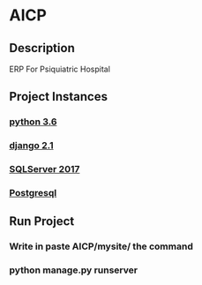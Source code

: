 # AICP

## Description


ERP For Psiquiatric Hospital


## Project Instances

  

### [python 3.6](https://www.python.org/downloads/release/python-360/)

  

### [django 2.1](https://docs.djangoproject.com/en/2.2/releases/2.1/)

  

### [SQLServer 2017](https://www.microsoft.com/en-us/sql-server/sql-server-2017)

### [Postgresql]([https://www.godaddy.com/garage/how-to-install-postgresql-on-ubuntu-14-04/](https://www.godaddy.com/garage/how-to-install-postgresql-on-ubuntu-14-04/))

  

## Run Project

  

### Write in paste AICP/mysite/ the command

  

### **python manage.py runserver**